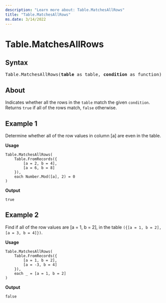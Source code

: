 ```yaml
---
description: "Learn more about: Table.MatchesAllRows"
title: "Table.MatchesAllRows"
ms.date: 3/14/2022
---
```

# Table.MatchesAllRows

## Syntax

<pre>
Table.MatchesAllRows(<b>table</b> as table, <b>condition</b> as function) as logical
</pre>
  
## About

Indicates whether all the rows in the `table` match the given `condition`. Returns `true` if all of the rows match, `false` otherwise.

## Example 1

Determine whether all of the row values in column [a] are even in the table.

**Usage**

```powerquery-m
Table.MatchesAllRows(
    Table.FromRecords({
        [a = 2, b = 4],
        [a = 6, b = 8]
    }),
    each Number.Mod([a], 2) = 0
)
```

**Output**

`true`

## Example 2

Find if all of the row values are [a = 1, b = 2], in the table `({[a = 1, b = 2], [a = 3, b = 4]})`.

**Usage**

```powerquery-m
Table.MatchesAllRows(
    Table.FromRecords({
        [a = 1, b = 2],
        [a = -3, b = 4]
    }),
    each _ = [a = 1, b = 2]
)
```

**Output**

`false`
